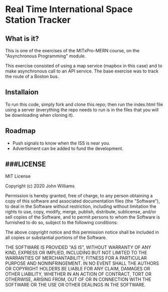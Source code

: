 # Real Time International Space Station Tracker

## What is it?

This is one of the exercises of the MITxPro-MERN course, on the "Asynchronous Programming" module.

This exercise consisted of using a map service (mapbox in this case) and to make asynchronous call to an API service. The base exercise was to track the route of a Boston bus.

## Installaion

To run this code, simply fork and clone this repo; then run the index.html file using a server (everything the repo needs to run is in the files that you will be downloading when cloning it).

## Roadmap

- Push signals to know when the ISS is near you.
- Advertisment can be added to fund the development.

## ###LICENSE

MIT License

Copyright (c) 2020 John Williams

Permission is hereby granted, free of charge, to any person obtaining a copy
of this software and associated documentation files (the "Software"), to deal
in the Software without restriction, including without limitation the rights
to use, copy, modify, merge, publish, distribute, sublicense, and/or sell
copies of the Software, and to permit persons to whom the Software is
furnished to do so, subject to the following conditions:

The above copyright notice and this permission notice shall be included in all
copies or substantial portions of the Software.

THE SOFTWARE IS PROVIDED "AS IS", WITHOUT WARRANTY OF ANY KIND, EXPRESS OR
IMPLIED, INCLUDING BUT NOT LIMITED TO THE WARRANTIES OF MERCHANTABILITY,
FITNESS FOR A PARTICULAR PURPOSE AND NONINFRINGEMENT. IN NO EVENT SHALL THE
AUTHORS OR COPYRIGHT HOLDERS BE LIABLE FOR ANY CLAIM, DAMAGES OR OTHER
LIABILITY, WHETHER IN AN ACTION OF CONTRACT, TORT OR OTHERWISE, ARISING FROM,
OUT OF OR IN CONNECTION WITH THE SOFTWARE OR THE USE OR OTHER DEALINGS IN THE
SOFTWARE.
